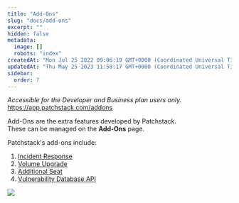 ```yaml
---
title: "Add-Ons"
slug: "docs/add-ons"
excerpt: ""
hidden: false
metadata: 
  image: []
  robots: "index"
createdAt: "Mon Jul 25 2022 09:06:19 GMT+0000 (Coordinated Universal Time)"
updatedAt: "Thu May 25 2023 11:58:17 GMT+0000 (Coordinated Universal Time)"
sidebar:
  order: 7
---
```

_Accessible for the Developer and Business plan users only._  
<https://app.patchstack.com/addons>

Add-Ons are the extra features developed by Patchstack.  
These can be managed on the **Add-Ons** page.

Patchstack's add-ons include:

<ol>

<li><a href="https://docs.patchstack.com/docs/incident-response">Incident Response</a></li>
<li><a href="https://docs.patchstack.com/docs/volume-upgrade">Volume Upgrade</a></li>
<li><a href="https://docs.patchstack.com/docs/additional-seat">Additional Seat</a></li>
<li><a href="https://docs.patchstack.com/docs/vulnerability-database-api">Vulnerability Database API</a></li>

</ol>

![](@images/fe10500-small-Patchstack_Add-ons.png)
